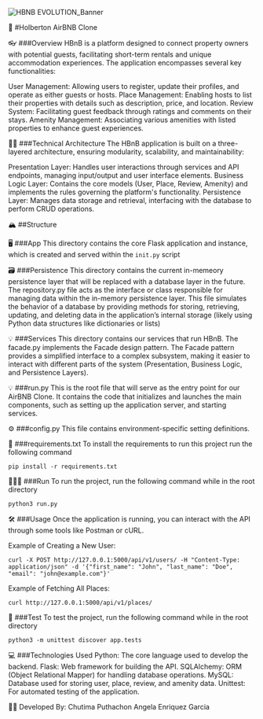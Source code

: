 ![HBNB EVOLUTION_Banner](https://github.com/user-attachments/assets/cb4ad051-12a8-4cc3-ad4e-250f15db6b4c)

🏨 #Holberton AirBNB Clone

👓 ###Overview
HBnB is a platform designed to connect property owners with potential guests, facilitating short-term rentals and unique accommodation experiences. The application encompasses several key functionalities:

User Management: Allowing users to register, update their profiles, and operate as either guests or hosts. Place Management: Enabling hosts to list their properties with details such as description, price, and location. Review System: Facilitating guest feedback through ratings and comments on their stays. Amenity Management: Associating various amenities with listed properties to enhance guest experiences.

👩‍🏫 ###Technical Architecture
The HBnB application is built on a three-layered architecture, ensuring modularity, scalability, and maintainability:

Presentation Layer: Handles user interactions through services and API endpoints, managing input/output and user interface elements. Business Logic Layer: Contains the core models (User, Place, Review, Amenity) and implements the rules governing the platform's functionality. Persistence Layer: Manages data storage and retrieval, interfacing with the database to perform CRUD operations.

🏔 ##Structure

🖥 ###App
This directory contains the core Flask application and instance, which is created and served within the `init.py` script

🗃 ###Persistence
This directory contains the current in-memeory persistence layer that will be replaced with a database layer in the future. The repository.py file acts as the interface or class responsible for managing data within the in-memory persistence layer. This file simulates the behavior of a database by providing methods for storing, retrieving, updating, and deleting data in the application’s internal storage (likely using Python data structures like dictionaries or lists)

💡 ###Services
This directory contains our services that run HBnB. The facade.py implements the Facade design pattern. The Facade pattern provides a simplified interface to a complex subsystem, making it easier to interact with different parts of the system (Presentation, Business Logic, and Persistence Layers).

💡 ###run.py
This is the root file that will serve as the entry point for our AirBNB Clone. It contains the code that initializes and launches the main components, such as setting up the application server, and starting services.

⚙️ ###config.py
This file contains environment-specific setting definitions.

🔑 ###requirements.txt
To install the requirements to run this project run the following command
```
pip install -r requirements.txt
```

👷🏼‍♀️ ###Run
To run the project, run the following command while in the root directory
```
python3 run.py
```

🛠 ###Usage
Once the application is running, you can interact with the API through some tools like Postman or cURL.

Example of Creating a New User:
```
curl -X POST http://127.0.0.1:5000/api/v1/users/ -H "Content-Type: application/json" -d '{"first_name": "John", "last_name": "Doe", "email": "john@example.com"}'
```
Example of Fetching All Places:
```
curl http://127.0.0.1:5000/api/v1/places/
```

🌊 ###Test
To test the project, run the following command while in the root directory
```
python3 -m unittest discover app.tests
```

💻 ###Technologies Used
Python: The core language used to develop the backend. Flask: Web framework for building the API. SQLAlchemy: ORM (Object Relational Mapper) for handling database operations. MySQL: Database used for storing user, place, review, and amenity data. Unittest: For automated testing of the application.

🧑‍💻 Developed By:
Chutima Puthachon
Angela Enriquez Garcia

